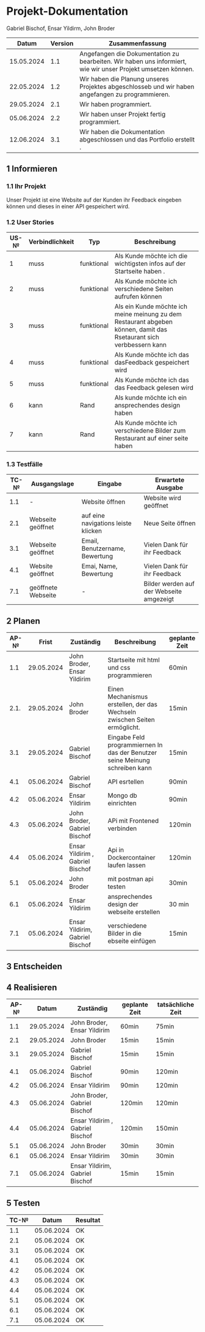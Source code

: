 # Projekt-Dokumentation

Gabriel Bischof, Ensar Yildirm, John Broder

| Datum | Version | Zusammenfassung                                              |
| ----- | ------- | ------------------------------------------------------------ |
|15.05.2024       | 1.1   | Angefangen die Dokumentation zu bearbeiten. Wir haben uns informiert, wie wir unser Projekt umsetzen können.  |
|22.05.2024       | 1.2    | Wir haben die Planung unseres Projektes abgeschlosseb und wir haben angefangen zu programmieren.|
|29.05.2024       | 2.1   |  Wir haben programmiert.|
|05.06.2024       | 2.2   | Wir haben unser Projekt fertig programmiert.|
|12.06.2024       | 3.1   |Wir haben die Dokumentation abgeschlossen und das Portfolio erstellt .|


## 1 Informieren

### 1.1 Ihr Projekt

Unser Projekt ist eine Website auf der Kunden ihr Feedback eingeben können und dieses in einer API gespeichert wird.
### 1.2 User Stories

| US-№ | Verbindlichkeit | Typ  | Beschreibung                       |
| ---- | --------------- | ---- | ---------------------------------- |
|1| muss | funktional | Als Kunde möchte ich die wichtigsten infos auf der Startseite haben .|
|2| muss | funktional|Als Kunde möchte ich verschiedene Seiten aufrufen können  |
|3| muss | funktional | Als ein Kunde möchte ich meine meinung zu dem Restaurant abgeben können, damit das Rsetaurant sich verbbessern kann
|4| muss | funktional | Als Kunde möchte ich das dasFeedback gespeichert  wird|
|5| muss | funktional | Als Kunde möchte ich das das Feedback gelesen wird|
|6| kann | Rand|Als kunde möchte ich ein ansprechendes design haben |
|7| kann | Rand|Als Kunde möchte ich verschiedene Bilder zum Restaurant auf einer seite haben |

 
### 1.3 Testfälle

| TC-№ | Ausgangslage | Eingabe | Erwartete Ausgabe |
| ---- | ------------ | ------- | ----------------- |
|1.1|  -                | Website öffnen| Website wird geöffnet|
|2.1| Webseite geöffnet | auf eine navigations leiste klicken  | Neue Seite öffnen|
|3.1| Webseite geöffnet | Email, Benutzername, Bewertung       | Vielen Dank für ihr Feedback|
|4.1| Website geöffnet  | Emai, Name, Bewertung                | Vielen Dank für ihr Feedback|
|7.1| geöffnete Webseite| -                                    | Bilder werden auf der Webseite amgezeigt|
## 2 Planen

| AP-№ | Frist | Zuständig | Beschreibung | geplante Zeit |
| ---- | ----- | --------- | ------------ | ------------- |
|1.1|29.05.2024 |John Broder, Ensar Yildirim | Startseite mit html und css programmieren|60min|
|2.1.| 29.05.2024| John Broder| Einen Mechanismus erstellen, der das Wechseln zwischen Seiten ermöglicht.|15min|
|3.1| 29.05.2024| Gabriel Bischof| Eingabe Feld programmiernen In das der Benutzer seine Meinung schreiben kann|15min|
|4.1|05.06.2024|Gabriel Bischof                  |API esrtellen                           |90min|
|4.2|05.06.2024|Ensar Yildirim                   |Mongo db einrichten                     |90min|
|4.3|05.06.2024|John Broder, Gabriel Bischof     |APi mit Frontened verbinden             |120min|
|4.4|05.06.2024| Ensar Yildirim , Gabriel Bischof|Api in Dockercontainer laufen lassen    |120min|
|5.1|05.06.2024|John Broder                      |mit postman api testen                  |30min|
|6.1|05.06.2024| Ensar Yildirim                  | ansprechendes design der webseite erstellen|30 min|
|7.1|05.06.2024|Ensar Yildirim, Gabriel Bischof  |verschiedene Bilder in die ebseite einfügen|15min|

## 3 Entscheiden




## 4 Realisieren

| AP-№ | Datum | Zuständig | geplante Zeit | tatsächliche Zeit |
| ---- | ----- | --------- | ------------- | ----------------- |
|1.1|29.05.2024 |John Broder, Ensar Yildirim     |60min  |75min |
|2.1| 29.05.2024|John Broder| 15min| 15min|
|3.1| 29.05.2024| Gabriel Bischof| 15min|15min|
|4.1|05.06.2024|Gabriel Bischof                  |90min  |120min|
|4.2|05.06.2024|Ensar Yildirim                   |90min  |120min|
|4.3|05.06.2024|John Broder, Gabriel Bischof     |120min |120min|
|4.4|05.06.2024| Ensar Yildirim , Gabriel Bischof|120min |150min|
|5.1|05.06.2024|John Broder                      |30min  |30min |
|6.1|05.06.2024| Ensar Yildirim                   |30min |30min|
|7.1|05.06.2024|Ensar Yildirim, Gabriel Bischof  |15min  |15min |                  


## 5 Testen


| TC-№ | Datum | Resultat |
| ---- | ----- | -------- | 
|1.1| 05.06.2024| OK|
|2.1| 05.06.2024| OK|
|3.1| 05.06.2024| OK|
|4.1| 05.06.2024| OK|
|4.2| 05.06.2024| OK|
|4.3| 05.06.2024| OK|
|4.4| 05.06.2024| OK|
|5.1| 05.06.2024| OK|
|6.1| 05.06.2024| OK|
|7.1| 05.06.2024| OK|
